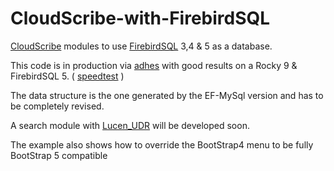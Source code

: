 # CloudScribe-with-FirebirdSQL
[CloudScribe](https://github.com/cloudscribe/cloudscribe) modules to use [FirebirdSQL](https://github.com/FirebirdSQL/firebird) 3,4 &amp; 5 as a database.

This code is in production via [adhes](https://adhes.net) with good results on a Rocky 9 & FirebirdSQL 5. ( [speedtest](https://pagespeed.web.dev/report?url=https%3A%2F%2Fadhes.net%2Fjung-et-limage-archetypique-du-heros) )

The data structure is the one generated by the EF-MySql version and has to be completely revised.

A search module with [Lucen_UDR](https://github.com/IBSurgeon/lucene_udr) will be developed soon.

The example also shows how to override the BootStrap4 menu to be fully BootStrap 5 compatible